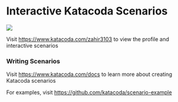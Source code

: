 # Interactive Katacoda Scenarios

[![](http://shields.katacoda.com/katacoda/zahir3103/count.svg)](https://www.katacoda.com/zahir3103 "Get your profile on Katacoda.com")

Visit https://www.katacoda.com/zahir3103 to view the profile and interactive scenarios

### Writing Scenarios
Visit https://www.katacoda.com/docs to learn more about creating Katacoda scenarios

For examples, visit https://github.com/katacoda/scenario-example

